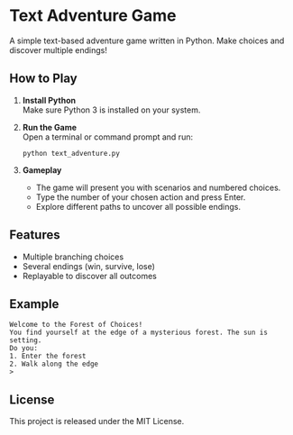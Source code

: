 # Text Adventure Game

A simple text-based adventure game written in Python. Make choices and discover multiple endings!

## How to Play

1. **Install Python**  
   Make sure Python 3 is installed on your system.

2. **Run the Game**  
   Open a terminal or command prompt and run:
   ```
   python text_adventure.py
   ```

3. **Gameplay**  
   - The game will present you with scenarios and numbered choices.
   - Type the number of your chosen action and press Enter.
   - Explore different paths to uncover all possible endings.

## Features

- Multiple branching choices
- Several endings (win, survive, lose)
- Replayable to discover all outcomes

## Example

```
Welcome to the Forest of Choices!
You find yourself at the edge of a mysterious forest. The sun is setting.
Do you:
1. Enter the forest
2. Walk along the edge
> 
```

## License

This project is released under the MIT License.

